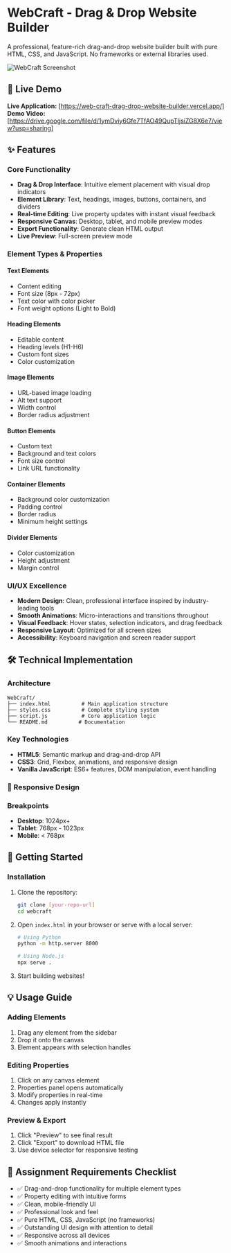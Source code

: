 # WebCraft - Drag & Drop Website Builder

A professional, feature-rich drag-and-drop website builder built with pure HTML, CSS, and JavaScript. No frameworks or external libraries used.

![WebCraft Screenshot](https://images.pexels.com/photos/196644/pexels-photo-196644.jpeg?auto=compress&cs=tinysrgb&w=1200)

## 🚀 Live Demo

**Live Application:** [https://web-craft-drag-drop-website-builder.vercel.app/]
**Demo Video:** [https://drive.google.com/file/d/1ymDviy6Gfe7TfAO49QupTIjsiZG8X6e7/view?usp=sharing]

## ✨ Features

### Core Functionality
- **Drag & Drop Interface**: Intuitive element placement with visual drop indicators
- **Element Library**: Text, headings, images, buttons, containers, and dividers
- **Real-time Editing**: Live property updates with instant visual feedback
- **Responsive Canvas**: Desktop, tablet, and mobile preview modes
- **Export Functionality**: Generate clean HTML output
- **Live Preview**: Full-screen preview mode

### Element Types & Properties

#### Text Elements
- Content editing
- Font size (8px - 72px)
- Text color with color picker
- Font weight options (Light to Bold)

#### Heading Elements
- Editable content
- Heading levels (H1-H6)
- Custom font sizes
- Color customization

#### Image Elements
- URL-based image loading
- Alt text support
- Width control
- Border radius adjustment

#### Button Elements
- Custom text
- Background and text colors
- Font size control
- Link URL functionality

#### Container Elements
- Background color customization
- Padding control
- Border radius
- Minimum height settings

#### Divider Elements
- Color customization
- Height adjustment
- Margin control

### UI/UX Excellence
- **Modern Design**: Clean, professional interface inspired by industry-leading tools
- **Smooth Animations**: Micro-interactions and transitions throughout
- **Visual Feedback**: Hover states, selection indicators, and drag feedback
- **Responsive Layout**: Optimized for all screen sizes
- **Accessibility**: Keyboard navigation and screen reader support

## 🛠 Technical Implementation

### Architecture
```
WebCraft/
├── index.html          # Main application structure
├── styles.css          # Complete styling system
├── script.js           # Core application logic
└── README.md          # Documentation
```

### Key Technologies
- **HTML5**: Semantic markup and drag-and-drop API
- **CSS3**: Grid, Flexbox, animations, and responsive design
- **Vanilla JavaScript**: ES6+ features, DOM manipulation, event handling


### 📱 Responsive Design

### Breakpoints
- **Desktop**: 1024px+
- **Tablet**: 768px - 1023px
- **Mobile**: < 768px


## 🚀 Getting Started

### Installation
1. Clone the repository:
   ```bash
   git clone [your-repo-url]
   cd webcraft
   ```

2. Open `index.html` in your browser or serve with a local server:
   ```bash
   # Using Python
   python -m http.server 8000
   
   # Using Node.js
   npx serve .
   ```

3. Start building websites!

## 💡 Usage Guide

### Adding Elements
1. Drag any element from the sidebar
2. Drop it onto the canvas
3. Element appears with selection handles

### Editing Properties
1. Click on any canvas element
2. Properties panel opens automatically
3. Modify properties in real-time
4. Changes apply instantly

### Preview & Export
1. Click "Preview" to see final result
2. Click "Export" to download HTML file
3. Use device selector for responsive testing


## 🎯 Assignment Requirements Checklist

- ✅ Drag-and-drop functionality for multiple element types
- ✅ Property editing with intuitive forms
- ✅ Clean, mobile-friendly UI
- ✅ Professional look and feel
- ✅ Pure HTML, CSS, JavaScript (no frameworks)
- ✅ Outstanding UI design with attention to detail
- ✅ Responsive across all devices
- ✅ Smooth animations and interactions


